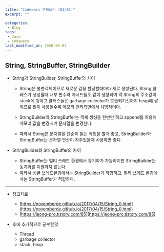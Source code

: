 ```yaml
---
title: "Codewars 문제풀기 (03/01)"
excerpt: ""

categories:
 - Blog
tags:
 - Java
 - Codewars
last_modified_at: 2020-03-01
---
```




## String, StringBuffer, StringBuilder

* String과 StringBuilder, StringBuffer의 차이

  * String은 불변객체이므로 새로운 값을 할당할때마다 새로 생성된다. String 클래스가 생성될때 내부 변수와 메서드들도 같이 생성되며 각 String의 주소값이 stack에 쌓이고 클래스들은 garbage collector가 호출되기전까지 heap에 쌓이므로 많이 사용될수록 메모리 관리측면에서 치명적이다.

  * StringBuilder와 StringBuffer는 객체 생성을 한번만 하고 append를 이용해 메모리 값을 변경시켜 문자열을 변경한다. 

  * 따라서 String은 문자열을 단순히 읽는 작업을 할때 좋고, StringBuilder와 StringBuffer는 문자열 연산이 자주있을때 사용하면 좋다.

* StringBuilder와 StringBuffer의 차이 

  * StringBuffer는 멀티 쓰레드 환경에서 동기화가 가능하지만 StringBuilder는 동기화를 지원하지 않는다.
  * 따라서 싱글 쓰레드환경에서는 StringBuilder가 적합하고, 멀티 쓰레드 환경에서는 StringBuffer가 적합하다.

---

* 참고자료
  * [https://novemberde.github.io/2017/04/15/String_0.html](https://novemberde.github.io/2017/04/15/String_0.html)
  * [https://jeong-pro.tistory.com/85](https://jeong-pro.tistory.com/85)



* 후에 추가적으로 공부할것
  * Thread
  * garbage collector
  * stack, heap